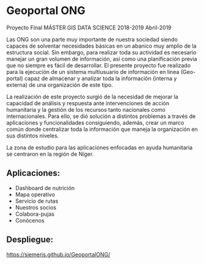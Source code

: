 # Geoportal ONG
Proyecto Final MÁSTER GIS DATA SCIENCE 2018-2019
Abril-2019

Las ONG son una parte muy importante de nuestra sociedad siendo capaces de solventar necesidades básicas en un abanico muy amplio de la estructura social. Sin embargo, para realizar  toda su actividad  es  necesario  manejar  un  gran  volumen  de  información,  así  como  una planificación previa que no siempre es fácil de desarrollar.
El presente proyecto fue realizado para la ejecución de un sistema multiusuario de información en línea (Geo-portal) capaz de almacenar y analizar toda la información (interna y externa) de una organización de este tipo. 

La realización de este proyecto surgió de la necesidad de mejorar la capacidad de análisis y respuesta ante intervenciones de acción humanitaria y la gestión de los recursos tanto nacionales como internacionales. Para ello, se dió solución a distintos problemas a través de aplicaciones y funcionalidades consiguiendo, además, crear un marco común donde centralizar toda la información que maneja la organización en sus distintos niveles.

La zona de estudio para las aplicaciones enfocadas en ayuda humanitaria se centraron en la región de Níger.

## Aplicaciones:

- Dashboard de nutrición
-	Mapa operativo
-	Servicio de rutas
-	Nuestros socios
-	Colabora-pujas
-	Conócenos

## Despliegue:

https://siemeris.github.io/GeoportalONG/




